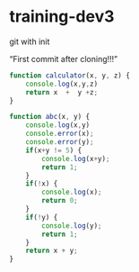 # training-dev3
git with init


“First commit after cloning!!!”

``` ts
function calculator(x, y, z) {
    console.log(x,y,z)
    return x  +  y +z;
}
```

``` ts
function abc(x, y) {
    console.log(x,y)
    console.error(x);
    console.error(y);
    if(x+y != 5) {
        console.log(x+y);
        return 1;
    }
    if(!x) {
        console.log(x);
        return 0;
    }
    if(!y) {
        console.log(y);
        return 1;
    }
    return x + y;
}
```
